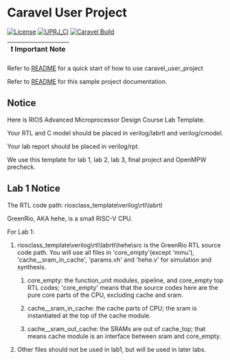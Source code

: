 # Caravel User Project

[![License](https://img.shields.io/badge/License-Apache%202.0-blue.svg)](https://opensource.org/licenses/Apache-2.0) [![UPRJ_CI](https://github.com/efabless/caravel_project_example/actions/workflows/user_project_ci.yml/badge.svg)](https://github.com/efabless/caravel_project_example/actions/workflows/user_project_ci.yml) [![Caravel Build](https://github.com/efabless/caravel_project_example/actions/workflows/caravel_build.yml/badge.svg)](https://github.com/efabless/caravel_project_example/actions/workflows/caravel_build.yml)

| :exclamation: Important Note            |
|-----------------------------------------|

Refer to [README](docs/source/quickstart.rst) for a quick start of how to use caravel_user_project

Refer to [README](docs/source/index.rst) for this sample project documentation. 

## Notice
Here is RIOS Advanced Microprocessor Design Course Lab Template.

Your RTL and C model should be placed in verilog/labrtl and verilog/cmodel.

Your lab report should be placed in verilog/rpt.

We use this template for lab 1, lab 2, lab 3, final project and OpenMPW precheck. 

## Lab 1 Notice

The RTL code path: riosclass_template\verilog\rtl\labrtl

GreenRio, AKA hehe, is a small RISC-V CPU. 

For Lab 1:

1. riosclass_template\verilog\rtl\labrtl\hehe\src is the GreenRio RTL source code path. You will use all files in 'core_empty'(except 'mmu'), 'cache__sram_in_cache', 'params.vh' and 'hehe.v' for simulation and synthesis.
    1. core_empty:  the function_unit modules, pipeline, and core_empty top RTL codes; 'core_empty' means that the source codes here are the pure core parts of the CPU, excluding cache and sram.
    
    2. cache__sram_in_cache: the cache parts of CPU; the sram is instantiated at the top of the cache module.
    
    3. cache__sram_out_cache: the SRAMs are out of cache_top; that means cache module is an interface between sram and core_empty.

2. Other files should not be used in lab1, but will be used in later labs.


